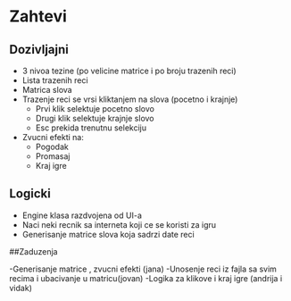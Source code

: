# Zahtevi

## Dozivljajni
- 3 nivoa tezine (po velicine matrice i po broju trazenih reci)
- Lista trazenih reci
- Matrica slova
- Trazenje reci se vrsi kliktanjem na slova (pocetno i krajnje)
  - Prvi klik selektuje pocetno slovo
  - Drugi klik selektuje krajnje slovo
  - Esc prekida trenutnu selekciju   
- Zvucni efekti na:
    - Pogodak
    - Promasaj
    - Kraj igre
## Logicki
- Engine klasa razdvojena od UI-a
- Naci neki recnik sa interneta koji ce se koristi za igru
- Generisanje matrice slova koja sadrzi date reci

##Zaduzenja

-Generisanje matrice , zvucni efekti (jana)
-Unosenje reci iz fajla sa svim recima i ubacivanje u matricu(jovan)
-Logika za klikove i kraj igre (andrija i vidak)
